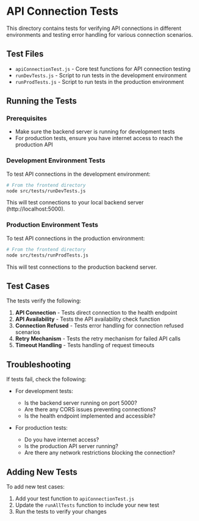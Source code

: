 # API Connection Tests

This directory contains tests for verifying API connections in different environments and testing error handling for various connection scenarios.

## Test Files

- `apiConnectionTest.js` - Core test functions for API connection testing
- `runDevTests.js` - Script to run tests in the development environment
- `runProdTests.js` - Script to run tests in the production environment

## Running the Tests

### Prerequisites

- Make sure the backend server is running for development tests
- For production tests, ensure you have internet access to reach the production API

### Development Environment Tests

To test API connections in the development environment:

```bash
# From the frontend directory
node src/tests/runDevTests.js
```

This will test connections to your local backend server (http://localhost:5000).

### Production Environment Tests

To test API connections in the production environment:

```bash
# From the frontend directory
node src/tests/runProdTests.js
```

This will test connections to the production backend server.

## Test Cases

The tests verify the following:

1. **API Connection** - Tests direct connection to the health endpoint
2. **API Availability** - Tests the API availability check function
3. **Connection Refused** - Tests error handling for connection refused scenarios
4. **Retry Mechanism** - Tests the retry mechanism for failed API calls
5. **Timeout Handling** - Tests handling of request timeouts

## Troubleshooting

If tests fail, check the following:

- For development tests:
  - Is the backend server running on port 5000?
  - Are there any CORS issues preventing connections?
  - Is the health endpoint implemented and accessible?

- For production tests:
  - Do you have internet access?
  - Is the production API server running?
  - Are there any network restrictions blocking the connection?

## Adding New Tests

To add new test cases:

1. Add your test function to `apiConnectionTest.js`
2. Update the `runAllTests` function to include your new test
3. Run the tests to verify your changes